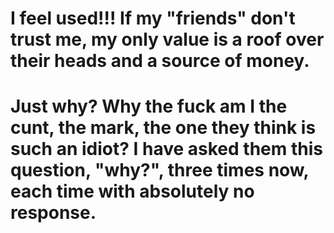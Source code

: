 # I feel used!!! If my "friends" don't trust me, my only value is a roof over their heads and a source of money. 

# Just why? Why the fuck am I the cunt, the mark, the one they think is such an idiot? I have asked them this question, "why?", three times now, each time with absolutely no response.